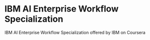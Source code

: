 # IBM AI Enterprise Workflow Specialization
IBM AI Enterprise Workflow Specialization offered by IBM on Coursera
